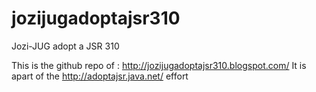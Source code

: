 jozijugadoptajsr310
===================

Jozi-JUG adopt a JSR 310


This is the github repo of : http://jozijugadoptajsr310.blogspot.com/
It is apart of the http://adoptajsr.java.net/ effort
